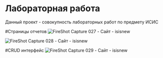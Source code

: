 # Лабораторная работа

Данный проект - совокупность лабораторных работ по предмету ИСИС

#Страницы отчетов
![FireShot Capture 027 - Сайт - isisnew](https://github.com/wireql/isis/assets/150616675/75d033ce-952f-4e0f-847a-560197c0ad86)

![FireShot Capture 028 - Сайт - isisnew](https://github.com/wireql/isis/assets/150616675/b21f892a-9f81-461b-8f43-b0c3c121cd58)

#CRUD интерфейс
![FireShot Capture 029 - Сайт - isisnew](https://github.com/wireql/isis/assets/150616675/151e738d-5f9d-49ec-b23d-59937fda1de7)
